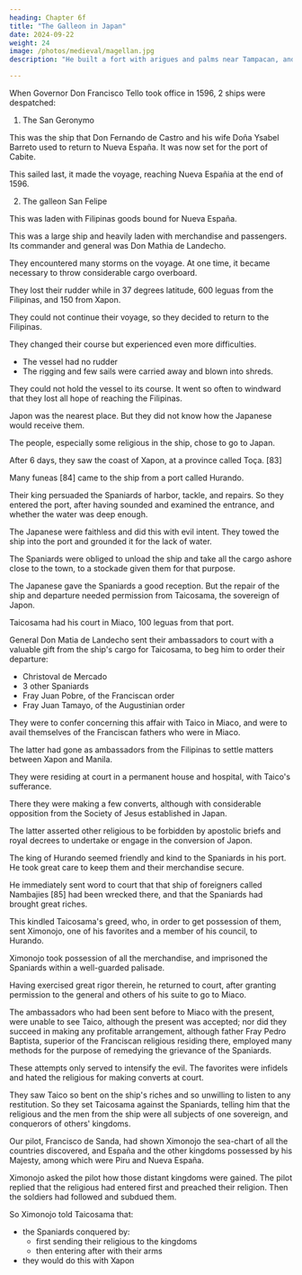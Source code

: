 ```yaml
---
heading: Chapter 6f
title: "The Galleon in Japan"
date: 2024-09-22
weight: 24
image: /photos/medieval/magellan.jpg
description: "He built a fort with arigues and palms near Tampacan, and founded a Spanish settlement which he named Murcia"

---
```




When Governor Don Francisco Tello took office in 1596, 2 ships were despatched:

1. The San Geronymo

This was the ship that Don Fernando de Castro and his wife Doña Ysabel Barreto used to return to Nueva España. It was now set for the port of Cabite.

This sailed last, it made the voyage, reaching Nueva Españia at the end of 1596.

2. The galleon San Felipe

This was laden with Filipinas goods bound for Nueva España.

This was a large ship and heavily laden with merchandise and passengers. Its commander and general was Don Mathia de Landecho.

They encountered many storms on the voyage. At one time, it became necessary to throw considerable cargo overboard.

They lost their rudder while in 37 degrees latitude, 600 leguas from the Filipinas, and 150 from Xapon. 

They could not continue their voyage, so they decided to return to the Filipinas. 

They changed their course but experienced even more difficulties.
- The vessel had no rudder
- The rigging and few sails were carried away and blown into shreds. 

They could not hold the vessel to its course. It went so often to windward that they lost all hope of reaching the Filipinas.

<!-- were in great danger of foundering, and  -->

Japon was the nearest place. But they did not know how the Japanese would receive them.

<!-- , but not sufficiently near to enable them to reach it or to venture near its coast which is very wild, and unknown to them even by sight; and even should they have the good fortune to reach it,  -->

<!-- At this juncture arose confusion and a diversity of opinion among the men aboard. 

Some said that they should not abandon the course to Manila, in spite of the great peril and discomfort that they were experiencing.

Others said that it would be a rash act to do so, and that, since Xapon was much nearer, they should make for it, and look for the port of Nangasaqui, between which and the Filipinas trade was carried on.

There they would be well received and would find means to repair their ships, and of resuming the voyage thence.  -->

The people, especially some religious in the ship, chose to go to Japan. 

 <!-- , for  adopted it, and the rest coincided with them, on the assurance of the pilots that they would quickly take the ship to Xapon. -->

After 6 days, they saw the coast of Xapon, at a province called Toça. [83]

 <!-- and although they tried by day to reach the land, at night, when they lowered the sails, the tide carried them away from it. -->

Many funeas [84] came to the ship from a port called Hurando. 

Their king persuaded the Spaniards of harbor, tackle, and repairs. So they entered the port, after having sounded and examined the entrance, and whether the water was deep enough.

The Japanese were faithless and did this with evil intent. They towed the ship into the port and grounded it for the lack of water.

<!-- , leading and guiding it onto a shoal, where, for lack of water, it touched and . -->

The Spaniards were obliged to unload the ship and take all the cargo ashore close to the town, to a stockade given them for that purpose.

The Japanese gave the Spaniards a good reception. But the repair of the ship and departure needed permission from Taicosama, the sovereign of Japon.

Taicosama had his court in Miaco, 100 leguas from that port.

General Don Matia de Landecho sent their ambassadors to court with a valuable gift from the ship's cargo for Taicosama, to beg him to order their departure:
- Christoval de Mercado
- 3 other Spaniards
- Fray Juan Pobre, of the Franciscan order
- Fray Juan Tamayo, of the Augustinian order

They were to confer concerning this affair with Taico in Miaco, and were to avail themselves of the Franciscan fathers who were in Miaco.

The latter had gone as ambassadors from the Filipinas to settle matters between Xapon and Manila.

They were residing at court in a permanent house and hospital, with Taico's sufferance. 

There they were making a few converts, although with considerable opposition from the Society of Jesus established in Japan. 

The latter asserted other religious to be forbidden by apostolic briefs and royal decrees to undertake or engage in the conversion of Japon.

The king of Hurando seemed friendly and kind to the Spaniards in his port. He took great care to keep them and their merchandise secure.

He immediately sent word to court that that ship of foreigners called Nambajies [85] had been wrecked there, and that the Spaniards had brought great riches. 

This kindled Taicosama's greed, who, in order to get possession of them, sent Ximonojo, one of his favorites and a member of his council, to Hurando.

Ximonojo took possession of all the merchandise, and imprisoned the Spaniards within a well-guarded palisade.

 <!-- after having forced them to give up all their possessions and what they had hid, under pain of death.  -->

Having exercised great rigor therein, he returned to court, after granting permission to the general and others of his suite to go to Miaco.

The ambassadors who had been sent before to Miaco with the present, were unable to see Taico, although the present was accepted; nor did they succeed in making any profitable arrangement, although father Fray Pedro Baptista, superior of the Franciscan religious residing there, employed many methods for the purpose of remedying the grievance of the Spaniards.

These attempts only served to intensify the evil. The favorites were infidels and hated the religious for making converts at court.

They saw Taico so bent on the ship's riches and so unwilling to listen to any restitution. So they set Taicosama against the Spaniards, telling him that the religious and the men from the ship were all subjects of one sovereign, and conquerors of others' kingdoms. 

 <!-- not only did not ask him to do so, but in order to make the matter easier, and taking advantage of the occasion, set  -->

Our pilot, Francisco de Sanda, had shown Ximonojo the sea-chart of all the countries discovered, and España and the other kingdoms possessed by his Majesty, among which were Piru and Nueva España.

Ximonojo asked the pilot how those distant kingdoms were gained. The pilot replied that the religious had entered first and preached their religion. Then the soldiers had followed and subdued them.

So Ximonojo told Taicosama that:
- the Spaniards conquered by:
  - first sending their religious to the kingdoms
  - then entering after with their arms
- they would do this with Xapon

<!-- They were aided in this purpose by the fact that when the favorite, who went to seize the property of the ship, was in Hurando,  -->


<!-- It is true that the said pilot imprudently gave those reasons, which Ximonojo noted well and kept in mind, in order to relate them to Taicosama whenever a suitable opportunity should present itself, which he now did. -->


 <!-- and like the barbarous and so avaricious tyrant that he was, he gave  -->


